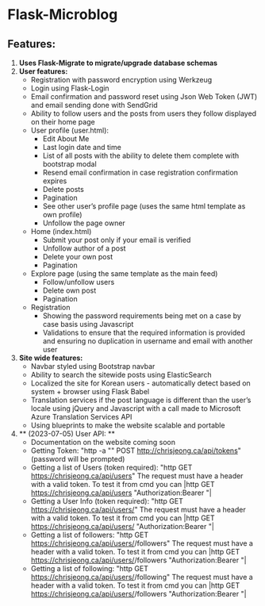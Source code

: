 # Flask-Microblog

## Features:
1. **Uses Flask-Migrate to migrate/upgrade database schemas** 
2. **User features:**
   *    Registration with password encryption using Werkzeug 
   *    Login using Flask-Login
   *    Email confirmation and password reset using Json Web Token (JWT) and email sending done with SendGrid
   *    Ability to follow users and the posts from users they follow displayed on their home page
   *    User profile (user.html):
        *    Edit About Me
        *    Last login date and time
        *    List of all posts with the ability to delete them complete with bootstrap modal
        *    Resend email confirmation in case registration confirmation expires
        *    Delete posts
        *    Pagination
        *    See other user’s profile page (uses the same html template as own profile)
        *    Unfollow the page owner
   *    Home (index.html)
        *    Submit your post only if your email is verified
        *    Unfollow author of a post
        *    Delete your own post
        *    Pagination
   *    Explore page (using the same template as the main feed)
        *    Follow/unfollow users
        *    Delete own post
        *    Pagination
   *    Registration
        *    Showing the password requirements being met on a case by case basis using Javascript
        *    Validations to ensure that the required information is provided and ensuring no duplication in username and email with another user
3. **Site wide features:**
   *    Navbar styled using Bootstrap navbar
   *    Ability to search the sitewide posts using ElasticSearch
   *    Localized the site for Korean users - automatically detect based on system + browser using Flask Babel
   *    Translation services if the post language is different than the user’s locale using jQuery and Javascript with a call made to Microsoft Azure Translation Services API
   *    Using blueprints to make the website scalable and portable
4. ** (2023-07-05) User API: **
   *    Documentation on the website coming soon
   *    Getting Token: "http -a "<email>" POST http://chrisjeong.ca/api/tokens" (password will be prompted)
   *    Getting a list of Users (token required): "http GET https://chrisjeong.ca/api/users" The request must have a header with a valid token. To test it from cmd you can |http GET https://chrisjeong.ca/api/users "Authorization:Bearer <token code>"|
   *    Getting a User Info (token required): "http GET https://chrisjeong.ca/api/users/<id>" The request must have a header with a valid token. To test it from cmd you can |http GET https://chrisjeong.ca/api/users/<id> "Authorization:Bearer <token code>"|
   *    Getting a list of followers: "http GET https://chrisjeong.ca/api/users/<id>/followers" The request must have a header with a valid token. To test it from cmd you can |http GET https://chrisjeong.ca/api/users/<id>/followers "Authorization:Bearer <token code>"|
   *    Getting a list of following: "http GET https://chrisjeong.ca/api/users/<id>/following" The request must have a header with a valid token. To test it from cmd you can |http GET https://chrisjeong.ca/api/users/<id>/followers "Authorization:Bearer <token code>"|
